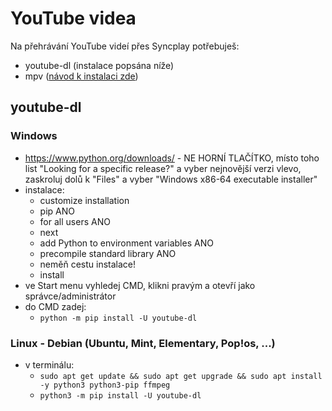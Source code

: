 # YouTube videa

Na přehrávání YouTube videí přes Syncplay potřebuješ:

- youtube-dl (instalace popsána níže)
- mpv ([návod k instalaci zde](instalace-zaklad.md#mpv-funguje-se-syncplayem-nejlepe))

## youtube-dl

### Windows

- <https://www.python.org/downloads/> - NE HORNÍ TLAČÍTKO, místo toho list "Looking for a specific release?" a vyber nejnovější verzi vlevo, zaskroluj dolů k "Files" a vyber "Windows x86-64 executable installer"
- instalace:
	- customize installation
	- pip ANO
	- for all users ANO
	- next
	- add Python to environment variables ANO
	- precompile standard library ANO
	- neměň cestu instalace!
	- install
- ve Start menu vyhledej CMD, klikni pravým a otevří jako správce/administrátor
- do CMD zadej:
	- ``python -m pip install -U youtube-dl``

### Linux - Debian (Ubuntu, Mint, Elementary, Pop!os, ...)

- v terminálu:
	- ``sudo apt get update && sudo apt get upgrade && sudo apt install -y python3 python3-pip ffmpeg``
	- ``python3 -m pip install -U youtube-dl``
